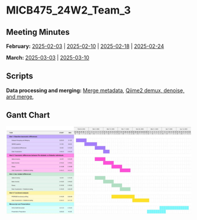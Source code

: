 # MICB475_24W2_Team_3

## Meeting Minutes ##
**February:** [2025-02-03](meeting-minutes/02-03.md) | [2025-02-10](meeting-minutes/02-10.md) | [2025-02-18](meeting-minutes/02-18.md) | [2025-02-24](meeting-minutes/02-24.md) 

**March:** [2025-03-03](meeting-minutes/03-03.md) | [2025-03-10](meeting-minutes/03-10.md)

## Scripts
**Data processing and merging:**
[Merge metadata](scripts/metadata-clean-and-merge.R), [Qiime2 demux, denoise, and merge](https://github.com/ashinezhang/MICB475_24W2_Team_3/blob/main/scripts/qiime2-data-merging.sh), 

## Gantt Chart
<img src="/meeting-minutes/gantt-chart.jpg" >
